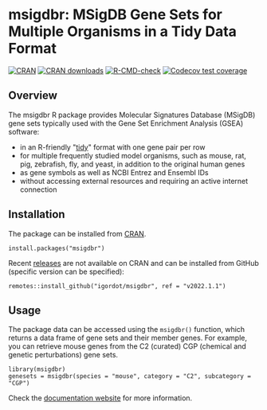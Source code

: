 # msigdbr: MSigDB Gene Sets for Multiple Organisms in a Tidy Data Format

[![CRAN](https://www.r-pkg.org/badges/version/msigdbr)](https://cran.r-project.org/package=msigdbr)
[![CRAN downloads](https://cranlogs.r-pkg.org/badges/last-month/msigdbr)](https://cran.r-project.org/package=msigdbr)
[![R-CMD-check](https://github.com/igordot/msigdbr/actions/workflows/R-CMD-check.yaml/badge.svg)](https://github.com/igordot/msigdbr/actions/workflows/R-CMD-check.yaml)
[![Codecov test coverage](https://codecov.io/gh/igordot/msigdbr/graph/badge.svg)](https://app.codecov.io/gh/igordot/msigdbr)

## Overview

The msigdbr R package provides Molecular Signatures Database (MSigDB) gene sets typically used with the Gene Set Enrichment Analysis (GSEA) software:

* in an R-friendly "[tidy](https://r4ds.had.co.nz/tidy-data.html)" format with one gene pair per row
* for multiple frequently studied model organisms, such as mouse, rat, pig, zebrafish, fly, and yeast, in addition to the original human genes
* as gene symbols as well as NCBI Entrez and Ensembl IDs
* without accessing external resources and requiring an active internet connection

## Installation

The package can be installed from [CRAN](https://cran.r-project.org/package=msigdbr).

```{r}
install.packages("msigdbr")
```

Recent [releases](https://github.com/igordot/msigdbr/releases) are not available on CRAN and can be installed from GitHub (specific version can be specified):

```{r}
remotes::install_github("igordot/msigdbr", ref = "v2022.1.1")
```

## Usage

The package data can be accessed using the `msigdbr()` function, which returns a data frame of gene sets and their member genes. For example, you can retrieve mouse genes from the C2 (curated) CGP (chemical and genetic perturbations) gene sets.

```{r}
library(msigdbr)
genesets = msigdbr(species = "mouse", category = "C2", subcategory = "CGP")
```

Check the [documentation website](https://igordot.github.io/msigdbr/articles/msigdbr-intro.html) for more information.
